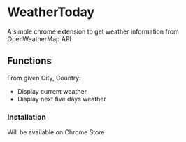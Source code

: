 # WeatherToday
A simple chrome extension to get weather information from OpenWeatherMap API

## Functions
From given City, Country: 
- Display current weather 
- Display next five days weather

### Installation
Will be available on Chrome Store
